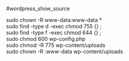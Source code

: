 #wordpress_show_source

sudo chown -R www-data:www-data * <br>
sudo find -type d -exec chmod 755 {} \; <br>
sudo find -type f -exec chmod 644 {} \; <br>
sudo chmod 600 wp-config.php <br>
sudo chmod -R 775 wp-content/uploads <br>
sudo chown -R :www-data wp-content/uploads <br>
